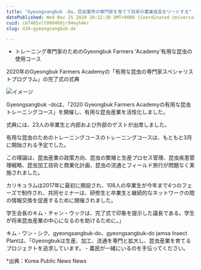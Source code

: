 ```yaml
---
title: "Gyeongsangbuk -Do、昆虫業界の専門家を育てて将来の農業成長をリードする"
datePublished: Wed Nov 25 2020 20:32:38 GMT+0000 (Coordinated Universal Time)
cuid: cm7465vlt000409jr94eyh4kr
slug: 434-gyeongsangbuk-do

---
```



- トレーニング専門家のためのGyeongbuk Farmers 'Academy'有用な昆虫の使用コース

2020年のGyeongbuk Farmers Academyの「有用な昆虫の専門家スペシャリストプログラム」の完了式の式典

![イメージ](https://cdn.hashnode.com/res/hashnode/image/upload/v1739501301312/16c9e31f-69ce-4d49-9cec-ef90cc9775d8.jpeg)

Gyeongsangbuk -doは、「2020 Gyeongbuk Farmers Academyの有用な昆虫トレーニングコース」を開催し、有用な昆虫産業を活性化しました。

式典には、23人の卒業生と内部および外部のゲストが出席しました。

有用な昆虫のためのトレーニングコースのトレーニングコースは、もともと3月に開始される予定でした。

この理論は、昆虫産業の政策方向、昆虫の繁殖と生産プロセス管理、昆虫疾患管理戦略、昆虫加工技術と商業化計画、昆虫の流通とフィールド旅行が問題なく実施されました。

カリキュラムは2017年に最初に開設され、108人の卒業生が今年まで4つのフェーズで制作され、共同セミナーは、研修生と卒業生と継続的なネットワークの間の情報交換を促進するために開催されました。

学生会長のキム・チャン・ウックは、完了式で印象を提示した議長である。学生が将来昆虫産業の中心になるのを助けるために。」

キム・ワン・シク、gyeongsangbuk-do、gyeongsangbuk-do jamsa Insect Plantは、「Gyeongbukは生産、加工、流通を専門と拡大し、昆虫産業を育てるプロジェクトを追求しています。 - 農民が一緒にいるのを手伝ってください。

*出典：Korea Public News News